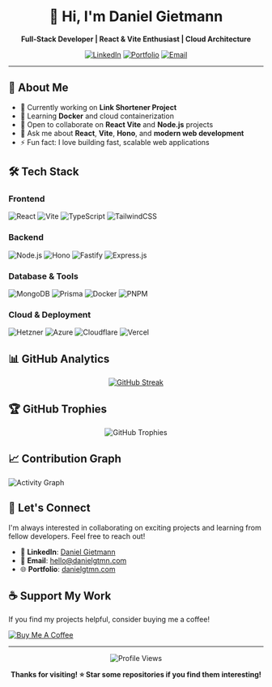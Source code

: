 <div align="center">

# 👋 Hi, I'm Daniel Gietmann

**Full-Stack Developer | React & Vite Enthusiast | Cloud Architecture**

[![LinkedIn](https://img.shields.io/badge/LinkedIn-0077B5?style=for-the-badge&logo=linkedin&logoColor=white)](https://linkedin.com/in/danielgtmn)
[![Portfolio](https://img.shields.io/badge/Portfolio-000000?style=for-the-badge&logo=About.me&logoColor=white)](https://danielgtmn.com)
[![Email](https://img.shields.io/badge/Email-D14836?style=for-the-badge&logo=gmail&logoColor=white)](mailto:your.email@example.com)

</div>

---

## 🚀 About Me

- 🔭 Currently working on **Link Shortener Project**
- 🌱 Learning **Docker** and cloud containerization
- 👯 Open to collaborate on **React Vite** and **Node.js** projects
- 💬 Ask me about **React**, **Vite**, **Hono**, and **modern web development**
- ⚡ Fun fact: I love building fast, scalable web applications

## 🛠️ Tech Stack

### Frontend
![React](https://img.shields.io/badge/React-20232A?style=flat-square&logo=react&logoColor=61DAFB)
![Vite](https://img.shields.io/badge/Vite-646CFF?style=flat-square&logo=vite&logoColor=white)
![TypeScript](https://img.shields.io/badge/TypeScript-007ACC?style=flat-square&logo=typescript&logoColor=white)
![TailwindCSS](https://img.shields.io/badge/Tailwind_CSS-38B2AC?style=flat-square&logo=tailwind-css&logoColor=white)

### Backend
![Node.js](https://img.shields.io/badge/Node.js-43853D?style=flat-square&logo=node.js&logoColor=white)
![Hono](https://img.shields.io/badge/Hono-E36002?style=flat-square&logo=hono&logoColor=white)
![Fastify](https://img.shields.io/badge/Fastify-000000?style=flat-square&logo=fastify&logoColor=white)
![Express.js](https://img.shields.io/badge/Express.js-404D59?style=flat-square&logo=express&logoColor=white)

### Database & Tools
![MongoDB](https://img.shields.io/badge/MongoDB-4EA94B?style=flat-square&logo=mongodb&logoColor=white)
![Prisma](https://img.shields.io/badge/Prisma-3982CE?style=flat-square&logo=Prisma&logoColor=white)
![Docker](https://img.shields.io/badge/Docker-2496ED?style=flat-square&logo=docker&logoColor=white)
![PNPM](https://img.shields.io/badge/PNPM-F69220?style=flat-square&logo=pnpm&logoColor=white)

### Cloud & Deployment
![Hetzner](https://img.shields.io/badge/Hetzner-D50C2D?style=flat-square&logo=hetzner&logoColor=white)
![Azure](https://img.shields.io/badge/Microsoft_Azure-0089D0?style=flat-square&logo=microsoft-azure&logoColor=white)
![Cloudflare](https://img.shields.io/badge/Cloudflare-F38020?style=flat-square&logo=Cloudflare&logoColor=white)
![Vercel](https://img.shields.io/badge/Vercel-000000?style=flat-square&logo=vercel&logoColor=white)

## 📊 GitHub Analytics

<div align="center">

[![GitHub Streak](https://streak-stats.demolab.com?user=danielgtmn&theme=dark)](https://git.io/streak-stats)

</div>

## 🏆 GitHub Trophies

<div align="center">

![GitHub Trophies](https://github-profile-trophy.vercel.app/?username=danielgtmn&theme=tokyonight&no-frame=true&row=1&column=6)

</div>

## 📈 Contribution Graph

![Activity Graph](https://github-readme-activity-graph.vercel.app/graph?username=danielgtmn&theme=tokyo-night&hide_border=true)

## 🤝 Let's Connect

I'm always interested in collaborating on exciting projects and learning from fellow developers. Feel free to reach out!

- 💼 **LinkedIn**: [Daniel Gietmann](https://linkedin.com/in/danielgtmn)
- 📧 **Email**: [hello@danielgtmn.com](mailto:danielgtmn.com)
- 🌐 **Portfolio**: [danielgtmn.com](https://danielgtmn.com)

## ☕ Support My Work

If you find my projects helpful, consider buying me a coffee!

[![Buy Me A Coffee](https://img.shields.io/badge/Buy%20Me%20A%20Coffee-FFDD00?style=for-the-badge&logo=buy-me-a-coffee&logoColor=black)](https://buymeacoffee.com/danielgtmn)

---

<div align="center">

![Profile Views](https://komarev.com/ghpvc/?username=danielgtmn&color=blueviolet&style=flat-square&label=Profile+Views)

**Thanks for visiting! ⭐ Star some repositories if you find them interesting!**

</div>
